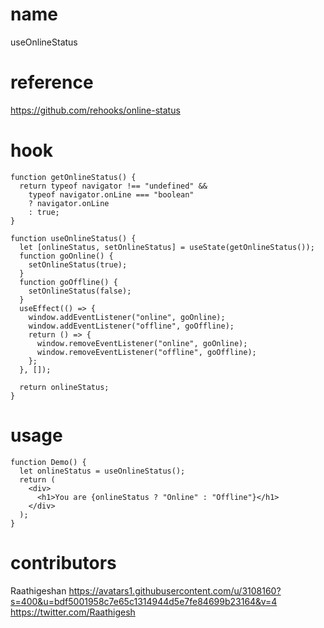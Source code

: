 # name

useOnlineStatus

# reference

https://github.com/rehooks/online-status

# hook

```
function getOnlineStatus() {
  return typeof navigator !== "undefined" &&
    typeof navigator.onLine === "boolean"
    ? navigator.onLine
    : true;
}

function useOnlineStatus() {
  let [onlineStatus, setOnlineStatus] = useState(getOnlineStatus());
  function goOnline() {
    setOnlineStatus(true);
  }
  function goOffline() {
    setOnlineStatus(false);
  }
  useEffect(() => {
    window.addEventListener("online", goOnline);
    window.addEventListener("offline", goOffline);
    return () => {
      window.removeEventListener("online", goOnline);
      window.removeEventListener("offline", goOffline);
    };
  }, []);

  return onlineStatus;
}
```

# usage

```
function Demo() {
  let onlineStatus = useOnlineStatus();
  return (
    <div>
      <h1>You are {onlineStatus ? "Online" : "Offline"}</h1>
    </div>
  );
}
```

# contributors

Raathigeshan
https://avatars1.githubusercontent.com/u/3108160?s=400&u=bdf5001958c7e65c1314944d5e7fe84699b23164&v=4
https://twitter.com/Raathigesh
